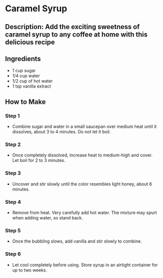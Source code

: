 # Caramel Syrup

## Description: Add the exciting sweetness of caramel syrup to any coffee at home with this delicious recipe

## Ingredients

-   1 cup sugar
-   1/4 cup water
-   1/2 cup of hot water
-   1 tsp vanilla extract

## How to Make

### Step 1

-   Combine sugar and water in a small saucepan over medium heat until it dissolves, about 3 to 4 minutes. Do not let it boil.

### Step 2

-   Once completely dissolved, increase heat to medium-high and cover. Let boil for 2 to 3 minutes.

### Step 3

-   Uncover and stir slowly until the color resembles light honey, about 6 minutes.

### Step 4

-   Remove from heat. Very carefully add hot water. The mixture may spurt when adding water, so stand back.

### Step 5

-   Once the bubbling slows, add vanilla and stir slowly to combine.

### Step 6

-   Let cool completely before using. Store syrup in an airtight container for up to two weeks.
